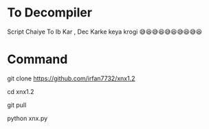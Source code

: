 # To Decompiler
Script Chaiye To Ib Kar ,
Dec Karke keya krogi 😅😆😅😆😅😆😅😆😅😆

# Command
git clone https://github.com/irfan7732/xnx1.2

cd xnx1.2

git pull 

python xnx.py

